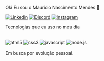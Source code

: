 
Olá Eu sou o Maurício Nascimento Mendes 👋

[![Linkedin](https://img.shields.io/badge/LinkedIn-0077B5?style=for-the-badge&logo=linkedin&logoColor=white)](https://www.linkedin.com/in/mauricio-nascimento-mendes-336b072a8/)
[![Discord](https://img.shields.io/badge/Discord-7289DA?style=for-the-badge&logo=discord&logoColor=white)](https://discord.gg/3yHt2zt6)
[![Instagram](https://img.shields.io/badge/Instagram-E4405F?style=for-the-badge&logo=instagram&logoColor=white)](https://www.instagram.com/mourriz.exe/)

Tecnologias que eu uso no meu dia

<div style="display: inline_block"><br/>
<img align="center" alt="html5" src="https://img.shields.io/badge/HTML5-E34F26?style=for-the-badge&logo=html5&logoColor=white"/>
<img align="center" alt="css3" src="https://img.shields.io/badge/CSS3-1572B6?style=for-the-badge&logo=css3&logoColor=white"/>
<img align="center" alt="javascript" src="https://img.shields.io/badge/JavaScript-323330?style=for-the-badge&logo=javascript&logoColor=F7DF1E"/>
<img align="center" alt="node.js" src="https://img.shields.io/badge/Node.js-43853D?style=for-the-badge&logo=node.js&logoColor=white"/>
</div>
<br>
Em busca por evolução pessoal.
